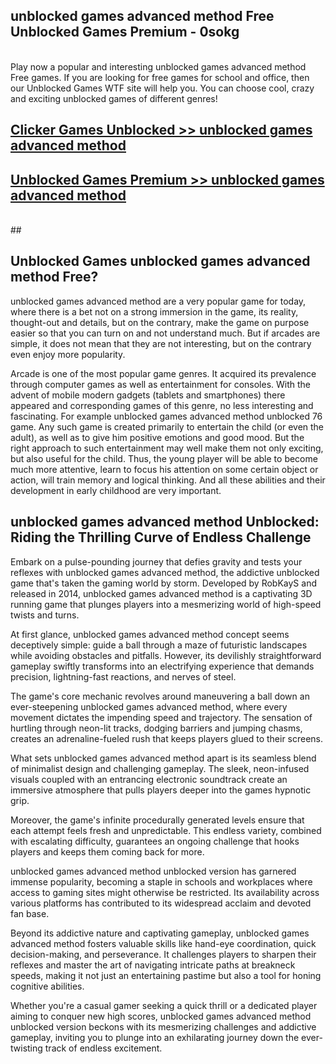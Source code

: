 ## unblocked games advanced method Free Unblocked Games Premium - 0sokg <br>
<br>
Play now a popular and interesting unblocked games advanced method Free games. If you are looking for free games for school and office, then our Unblocked Games WTF site will help you. You can choose cool, crazy and exciting unblocked games of different genres!


##  [Clicker Games Unblocked >> unblocked games advanced method](http://freeplayer.one?title=unblocked_games_advanced_method&ref=05)

##  [Unblocked Games Premium >> unblocked games advanced method](http://freeplayer.one?title=unblocked_games_advanced_method&ref=05)
  <br>
  ##



## Unblocked Games unblocked games advanced method Free?

unblocked games advanced method are a very popular game for today, where there is a bet not on a strong immersion in the game, its reality, thought-out and details, but on the contrary, make the game on purpose easier so that you can turn on and not understand much. But if arcades are simple, it does not mean that they are not interesting, but on the contrary even enjoy more popularity.

Arcade is one of the most popular game genres. It acquired its prevalence through computer games as well as entertainment for consoles. With the advent of mobile modern gadgets (tablets and smartphones) there appeared and corresponding games of this genre, no less interesting and fascinating. For example unblocked games advanced method unblocked 76 game. Any such game is created primarily to entertain the child (or even the adult), as well as to give him positive emotions and good mood. But the right approach to such entertainment may well make them not only exciting, but also useful for the child. Thus, the young player will be able to become much more attentive, learn to focus his attention on some certain object or action, will train memory and logical thinking. And all these abilities and their development in early childhood are very important.

##  unblocked games advanced method Unblocked: Riding the Thrilling Curve of Endless Challenge

Embark on a pulse-pounding journey that defies gravity and tests your reflexes with unblocked games advanced method, the addictive unblocked game that's taken the gaming world by storm. Developed by RobKayS and released in 2014, unblocked games advanced method is a captivating 3D running game that plunges players into a mesmerizing world of high-speed twists and turns.

At first glance, unblocked games advanced method concept seems deceptively simple: guide a ball through a maze of futuristic landscapes while avoiding obstacles and pitfalls. However, its devilishly straightforward gameplay swiftly transforms into an electrifying experience that demands precision, lightning-fast reactions, and nerves of steel.

The game's core mechanic revolves around maneuvering a ball down an ever-steepening unblocked games advanced method, where every movement dictates the impending speed and trajectory. The sensation of hurtling through neon-lit tracks, dodging barriers and jumping chasms, creates an adrenaline-fueled rush that keeps players glued to their screens.

What sets unblocked games advanced method apart is its seamless blend of minimalist design and challenging gameplay. The sleek, neon-infused visuals coupled with an entrancing electronic soundtrack create an immersive atmosphere that pulls players deeper into the games hypnotic grip.

Moreover, the game's infinite procedurally generated levels ensure that each attempt feels fresh and unpredictable. This endless variety, combined with escalating difficulty, guarantees an ongoing challenge that hooks players and keeps them coming back for more.

unblocked games advanced method unblocked version has garnered immense popularity, becoming a staple in schools and workplaces where access to gaming sites might otherwise be restricted. Its availability across various platforms has contributed to its widespread acclaim and devoted fan base.

Beyond its addictive nature and captivating gameplay, unblocked games advanced method fosters valuable skills like hand-eye coordination, quick decision-making, and perseverance. It challenges players to sharpen their reflexes and master the art of navigating intricate paths at breakneck speeds, making it not just an entertaining pastime but also a tool for honing cognitive abilities.

Whether you're a casual gamer seeking a quick thrill or a dedicated player aiming to conquer new high scores, unblocked games advanced method unblocked version beckons with its mesmerizing challenges and addictive gameplay, inviting you to plunge into an exhilarating journey down the ever-twisting track of endless excitement.